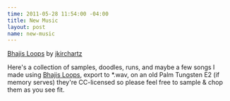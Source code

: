 ```yaml
--- 
time: 2011-05-28 11:54:00 -04:00 
title: New Music 
layout: post 
name: new-music 
---   
```


[Bhajis Loops](http://soundcloud.com/jkirchartz/sets/bhajis-loops) by [jkirchartz](http://soundcloud.com/jkirchartz)  

Here's a collection of samples, doodles, runs, and maybe a few songs I made
using [Bhajis Loops](http://www.chocopoolp.com/), export to *.wav, on an old
Palm Tungsten E2 (if memory serves) they're CC-licensed so please feel free to
sample & chop them as you see fit.
